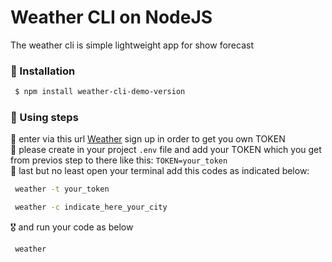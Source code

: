 # Weather CLI on NodeJS
The weather cli is simple lightweight app for show forecast

###  🔨  Installation ###

```sh
 $ npm install weather-cli-demo-version
```

###  🥢  Using steps ###
🥇 enter via this url [Weather](https://openweathermap.org/) sign up in order to get you own TOKEN<br>
🥈 please create in your project `.env` file and add your TOKEN which you get from previos step to there like this: ```TOKEN=your_token```<br>
🥉 last but no least open your terminal add this codes as indicated below:<br>
```sh
 weather -t your_token
```
```sh
 weather -c indicate_here_your_city
```
🎖 and run your code as below
```sh
 weather
```




